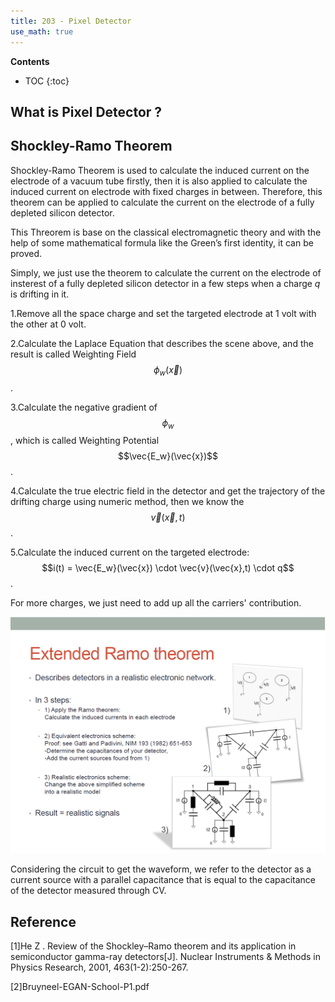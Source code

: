 ```yaml
---
title: 203 - Pixel Detector  
use_math: true
---
```



**Contents**
* TOC
{:toc}

## What is Pixel Detector ?


## Shockley-Ramo Theorem

  Shockley-Ramo Theorem is used to calculate the induced current on the electrode of a vacuum tube firstly, then it is also applied to calculate the induced current on electrode with fixed charges in between. Therefore, this theorem can be applied to calculate the current on the electrode of a fully depleted silicon detector.

  This Threorem is base on the classical electromagnetic theory and with the help of some mathematical formula like the Green’s first identity, it can be proved.

  Simply, we just use the theorem to calculate the current on the electrode of insterest of a fully depleted silicon detector in a few steps when a charge *q* is drifting in it.
  
  1.Remove all the space charge and set the targeted electrode at 1 volt with the other at 0 volt.
  
  2.Calculate the Laplace Equation that describes the scene above, and the result is called Weighting Field $$\phi_w(\vec{x})$$ .
  
  3.Calculate the negative gradient of $$\phi_w$$, which is called Weighting Potential $$\vec{E_w}(\vec{x})$$ .
  
  4.Calculate the true electric field in the detector and get the trajectory of the drifting charge using numeric method, then we know the $$\vec{v}(\vec{x},t)$$ .
  
  5.Calculate the induced current on the targeted electrode: $$i(t) = \vec{E_w}(\vec{x}) \cdot \vec{v}(\vec{x},t) \cdot q$$ .

  For more charges, we just need to add up all the carriers' contribution.

<img src="/images/circuit_with.png" width="600"/>

  Considering the circuit to get the waveform, we refer to the detector as a current source with a parallel capacitance that is equal to the capacitance of the detector measured through CV.

## Reference
[1]He Z . Review of the Shockley–Ramo theorem and its application in semiconductor gamma-ray detectors[J]. Nuclear Instruments & Methods in Physics Research, 2001, 463(1-2):250-267.

[2]Bruyneel-EGAN-School-P1.pdf
